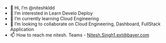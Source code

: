 - 👋 Hi, I’m @niteshkldd
- 👀 I’m interested in Learn Develo Deploy 
- 🌱 I’m currently learning Cloud Engineering 
- 💞️ I’m looking to collaborate on Cloud Engineering, Dashboard, FullStack Application
- 📫 How to reach me nitesh. Teams - Nitesh.Singh1.ext@bayer.com

<!---
niteshkldd/niteshkldd is a ✨ special ✨ repository because its `README.md` (this file) appears on your GitHub profile.
You can click the Preview link to take a look at your changes.
--->

